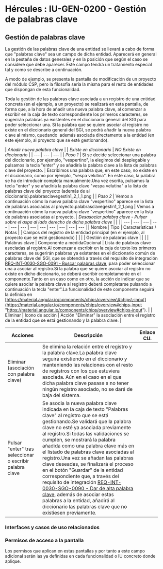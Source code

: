 # Hércules : IU\-GEN\-0200 \- Gestión de palabras clave







## Gestión de palabras clave

La gestión de las palabras clave de una entidad se llevará a cabo de forma que "palabras clave" sea un campo de dicha entidad. Aparecerá en general en la pestaña de datos generales y en la posición que según el caso se considere que debe aparecer. Este campo tendrá un tratamiento especial tal y como se describe a continuación.

A modo de ejemplo, se presenta la pantalla de modificación de un proyecto del módulo CSP, pero la filosofía sería la misma para el resto de entidades que dispongan de esta funcionalidad.

Toda la gestión de las palabras clave asociada a un registro de una entidad concreta (en el ejemplo, a un proyecto) se realizará en esta pantalla, de forma que, a la hora de añadir una nueva palabra clave, al comenzar a escribir en la caja de texto correspondiente los primeros caracteres, se sugerirán palabras ya existentes en el diccionario general del SGI para poder seleccionar una. Si la palabra que se quiere asociar al registro no existe en el diccionario general del SGI, se podrá añadir la nueva palabra clave al mismo, quedando  además asociada directamente a la entidad (en este ejemplo, al proyecto que se esté gestionando).



| *Añadir nueva palabra clave*   |  | *Existe en diccionario* | *NO Existe en diccionario* | | --- | --- | --- | | *Paso 1* | Si se decide seleccionar una palabra del diccionario, por ejemplo, "vespertino", la elegimos del desplegable y pulsamos la tecla "enter" y se añadiría la palabra clave a la lista de palabras clave del proyecto. | Escribimos una palabra que, en este caso, no existe en el diccionario, como por ejemplo, "vespa velutina". En este caso, la palabra se ha de introducir completa manualmente.Una vez escrita, pulsamos la tecla "enter" y se añadiría la palabra clave "vespa velutina" a la lista de palabras clave del proyecto (además de al diccionario).palabrasclavegestin1_2_1_1.png | | *Paso 2* | Vemos a continuación cómo la nueva palabra clave "vespertino" aparece en la lista de palabras asociadas al proyecto.palabrasclavegestin1_2_1.png | Vemos a continuación cómo la nueva palabra clave "vespertino" aparece en la lista de palabras asociadas al proyecto. |  *Desasociar palabra clave \- Pulsar sobre el aspa al lado derecho de dicha palabra clave* | | |
| --- | --- | --- | --- | --- | --- | --- | --- | --- | --- | --- | --- |
| Nombre | Tipo | Características / Notas |
| Campos del registro de la entidad principal (en el ejemplo, al proyecto que se esté gestionando) | | |
| Gestión de palabras clave | | |
| Palabras clave | Componente a medidaOpcional | Lista de palabras clave asociadas al registro.Al comenzar a escribir en la caja de texto los primeros caracteres, se sugerirán palabras ya existentes en el diccionario común de palabras clave del SGI, que se obtendrá a través del requisito de integración [REQ\-INT\-0030\-SGO\-0091 \- Buscar palabras clave](/hercules/sgi-sistema-de-gestion-de-investigacion/requisitos-y-analisis-funcional/analisis-funcional-sgi-hercules/gen-aspectos-generales/int-requisitos-de-integracion/req-int-0030-sgo-integracion-con-sistema-de-gestion-de-la-estructura-organica/req-int-0030-sgo-0091-buscar-palabras-clave.md "/hercules/sgi-sistema-de-gestion-de-investigacion/requisitos-y-analisis-funcional/analisis-funcional-sgi-hercules/gen-aspectos-generales/int-requisitos-de-integracion/req-int-0030-sgo-integracion-con-sistema-de-gestion-de-la-estructura-organica/req-int-0030-sgo-0091-buscar-palabras-clave.md"), para poder seleccionar una a asociar al registro.Si la palabra que se quiere asociar al registro no existe en dicho diccionario, se deberá escribir completamente en el componente.Tanto en un caso como en otro, la acción de indicar que se quiere asociar la palabra clave al registro deberá completarse pulsando a continuación la tecla "enter".La funcionalidad de este componente seguirá la definida en [https://material.angular.io/components/chips/overview\#chips\-input](https://material.angular.io/components/chips/overview#chips-input "https://material.angular.io/components/chips/overview#chips-input"). |
| Eliminar | Icono de acción | Acción "Eliminar" la asociación entre el registro de la entidad que se está gestionando y la palabra clave. |



| Acciones | Descripción | Enlace CU. |
| --- | --- | --- |
| Eliminar (asociación con palabra clave) | Se elimina la relación entre el registro y la palabra clave.La palabra clave seguirá existiendo en el diccionario y manteniendo las relaciones con el resto de registros con los que estuviera asociada. Aún en el caso en el que dicha palabra clave pasase a no tener ningún registro asociado, no se dará de baja del sistema. |  |
| Pulsar "enter" tras seleccionar o escribir palabra clave | Se asocia la nueva palabra clave indicada en la caja de texto "Palabras clave" al registro que se está gestionando.Se validará que la palabra clave no esté ya asociada previamente al registro.Si todas las validaciones se cumplen, se mostrará la palabra añadida como una palabra clave más en el listado de palabras clave asociadas al registro.Una vez se añadan las palabras clave deseadas, se finalizará el proceso en el botón "Guardar" de la entidad correspondiente que, a través del requisito de integración [REQ\-INT\-0030\-SGO\-0090 \- Dar de alta palabra clave](/hercules/sgi-sistema-de-gestion-de-investigacion/requisitos-y-analisis-funcional/analisis-funcional-sgi-hercules/gen-aspectos-generales/int-requisitos-de-integracion/req-int-0030-sgo-integracion-con-sistema-de-gestion-de-la-estructura-organica/req-int-0030-sgo-0090-dar-de-alta-palabra-clave.md "/hercules/sgi-sistema-de-gestion-de-investigacion/requisitos-y-analisis-funcional/analisis-funcional-sgi-hercules/gen-aspectos-generales/int-requisitos-de-integracion/req-int-0030-sgo-integracion-con-sistema-de-gestion-de-la-estructura-organica/req-int-0030-sgo-0090-dar-de-alta-palabra-clave.md"), además de asociar estas palabras a la entidad, añadirá al diccionario las palabras clave que no existiesen previamente. |  |

### Interfaces y casos de uso relacionados





















### Permisos de acceso a la pantalla

Los permisos que aplican en estas pantallas y por tanto a este campo adicional serán las ya definidas en cada funcionalidad o IU concreto donde aplique.







